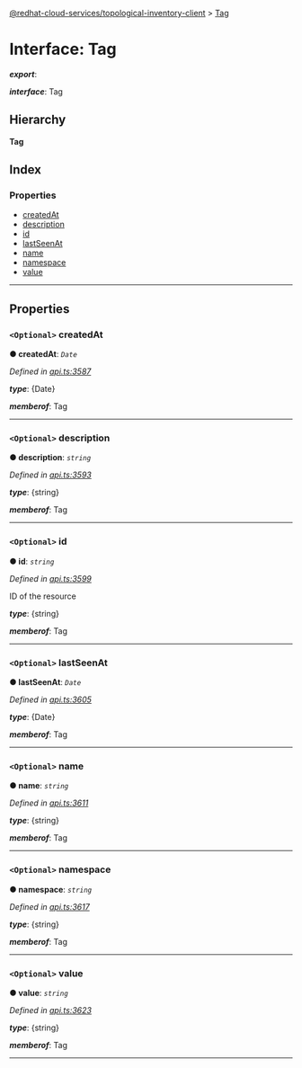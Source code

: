 [@redhat-cloud-services/topological-inventory-client](../README.md) > [Tag](../interfaces/tag.md)

# Interface: Tag

*__export__*: 

*__interface__*: Tag

## Hierarchy

**Tag**

## Index

### Properties

* [createdAt](tag.md#createdat)
* [description](tag.md#description)
* [id](tag.md#id)
* [lastSeenAt](tag.md#lastseenat)
* [name](tag.md#name)
* [namespace](tag.md#namespace)
* [value](tag.md#value)

---

## Properties

<a id="createdat"></a>

### `<Optional>` createdAt

**● createdAt**: *`Date`*

*Defined in [api.ts:3587](https://github.com/RedHatInsights/javascript-clients/blob/master/packages/topological-inventory/api.ts#L3587)*

*__type__*: {Date}

*__memberof__*: Tag

___
<a id="description"></a>

### `<Optional>` description

**● description**: *`string`*

*Defined in [api.ts:3593](https://github.com/RedHatInsights/javascript-clients/blob/master/packages/topological-inventory/api.ts#L3593)*

*__type__*: {string}

*__memberof__*: Tag

___
<a id="id"></a>

### `<Optional>` id

**● id**: *`string`*

*Defined in [api.ts:3599](https://github.com/RedHatInsights/javascript-clients/blob/master/packages/topological-inventory/api.ts#L3599)*

ID of the resource

*__type__*: {string}

*__memberof__*: Tag

___
<a id="lastseenat"></a>

### `<Optional>` lastSeenAt

**● lastSeenAt**: *`Date`*

*Defined in [api.ts:3605](https://github.com/RedHatInsights/javascript-clients/blob/master/packages/topological-inventory/api.ts#L3605)*

*__type__*: {Date}

*__memberof__*: Tag

___
<a id="name"></a>

### `<Optional>` name

**● name**: *`string`*

*Defined in [api.ts:3611](https://github.com/RedHatInsights/javascript-clients/blob/master/packages/topological-inventory/api.ts#L3611)*

*__type__*: {string}

*__memberof__*: Tag

___
<a id="namespace"></a>

### `<Optional>` namespace

**● namespace**: *`string`*

*Defined in [api.ts:3617](https://github.com/RedHatInsights/javascript-clients/blob/master/packages/topological-inventory/api.ts#L3617)*

*__type__*: {string}

*__memberof__*: Tag

___
<a id="value"></a>

### `<Optional>` value

**● value**: *`string`*

*Defined in [api.ts:3623](https://github.com/RedHatInsights/javascript-clients/blob/master/packages/topological-inventory/api.ts#L3623)*

*__type__*: {string}

*__memberof__*: Tag

___

